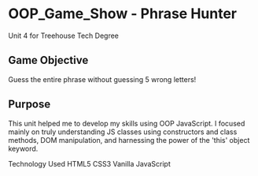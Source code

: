 # OOP_Game_Show - Phrase Hunter
Unit 4 for Treehouse Tech Degree

## Game Objective
Guess the entire phrase without guessing 5 wrong letters!

## Purpose
This unit helped me to develop my skills using OOP JavaScript. I focused mainly on truly understanding JS classes using constructors and class methods, DOM manipulation, and harnessing the power of the 'this' object keyword.

Technology Used
HTML5
CSS3
Vanilla JavaScript
